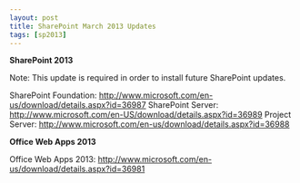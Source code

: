 ```yaml
---
layout: post
title: SharePoint March 2013 Updates
tags: [sp2013]
---
```


**SharePoint 2013**

Note: This update is required in order to install future SharePoint updates.

SharePoint Foundation: <http://www.microsoft.com/en-us/download/details.aspx?id=36987>
SharePoint Server: <http://www.microsoft.com/en-US/download/details.aspx?id=36989>
Project Server: <http://www.microsoft.com/en-us/download/details.aspx?id=36988>

**Office Web Apps 2013**

Office Web Apps 2013: <http://www.microsoft.com/en-us/download/details.aspx?id=36981>